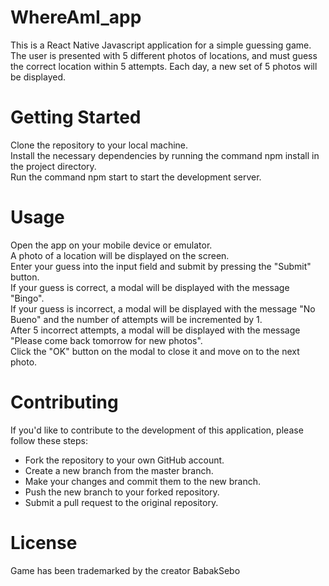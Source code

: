 # WhereAmI_app

This is a React Native Javascript application for a simple guessing game. The user is presented with 5 different photos of locations, and must guess the correct location within 5 attempts. Each day, a new set of 5 photos will be displayed.

# **Getting Started**  
Clone the repository to your local machine.  
Install the necessary dependencies by running the command npm install in the project directory.  
Run the command npm start to start the development server.  

# **Usage**  
Open the app on your mobile device or emulator.  
A photo of a location will be displayed on the screen.  
Enter your guess into the input field and submit by pressing the "Submit" button.  
If your guess is correct, a modal will be displayed with the message "Bingo".  
If your guess is incorrect, a modal will be displayed with the message "No Bueno" and the number of attempts will be incremented by 1.  
After 5 incorrect attempts, a modal will be displayed with the message "Please come back tomorrow for new photos".  
Click the "OK" button on the modal to close it and move on to the next photo.  

# **Contributing**  
If you'd like to contribute to the development of this application, please follow these steps:

- Fork the repository to your own GitHub account.
- Create a new branch from the master branch.
- Make your changes and commit them to the new branch.
- Push the new branch to your forked repository.
- Submit a pull request to the original repository.

# **License**  
Game has been trademarked by the creator BabakSebo
